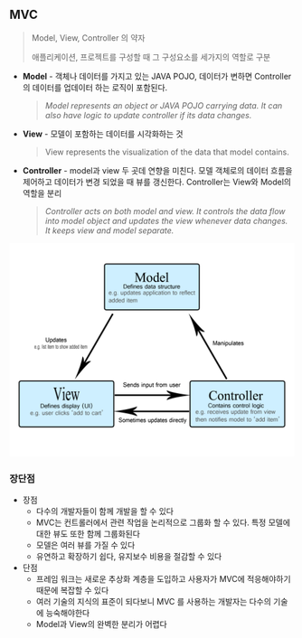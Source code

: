 ## MVC 

> Model, View, Controller 의 약자
>
> 애플리케이션, 프로젝트를 구성할 때 그 구성요소를 세가지의 역할로 구분

- **Model** - 객체나 데이터를 가지고 있는 JAVA POJO, 데이터가 변하면 Controller의 데이터를 업데이터 하는 로직이 포함된다.

  > *Model represents an object or JAVA POJO carrying data. It can also have logic to update controller if its data changes.*

- **View** - 모델이 포함하는 데이터를 시각화하는 것

  > View represents the visualization of the data that model contains.

- **Controller** - model과 view 두 곳데 연향을 미친다. 모델 객체로의 데이터 흐름을 제어하고 데이터가 변경 되었을 때 뷰를 갱신한다. Controller는 View와 Model의 역할을 분리

  > *Controller acts on both model and view. It controls the data flow into model object and updates the view whenever data changes. It keeps view and model separate.*

![](./img/mvc.png)

### 장단점

- 장점 
  - 다수의 개발자들이 함께 개발을 할 수 있다
  - MVC는 컨트롤러에서 관련 작업을 논리적으로 그룹화 할 수 있다. 특정 모델에 대한 뷰도 또한 함께 그룹화된다
  - 모델은 여러 뷰를 가질 수 있다
  - 유연하고 확장하기 쉽다, 유지보수 비용을 절감할 수 있다
- 단점
  - 프레임 워크는 새로운 추상화 계층을 도입하고 사용자가 MVC에 적응해야하기 때문에 복잡할 수 있다
  - 여러 기술의 지식의 표준이 되다보니 MVC 를 사용하는 개발자는 다수의 기술에 능숙해야한다
  - Model과 View의 완벽한 분리가 어렵다